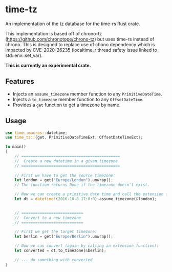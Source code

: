 # time-tz
An implementation of the tz database for the time-rs Rust crate.

This implementation is based off of chrono-tz (https://github.com/chronotope/chrono-tz) but uses time-rs instead
of chrono. This is designed to replace use of chono dependency which is impacted by CVE-2020-26235
(localtime_r thread safety issue linked to std::env::set_var).

**This is currently an experimental crate.**

## Features

- Injects an `assume_timezone` member function to any `PrimitiveDateTime`.
- Injects a `to_timezone` member function to any `OffsetDateTime`.
- Provides a `get` function to get a timezone by name.

## Usage

```rust
use time::macros::datetime;
use time_tz::{get, PrimitiveDateTimeExt, OffsetDateTimeExt};

fn main()
{
    // ===========================================
    //  Create a new datetime in a given timezone
    // ===========================================
    
    // First we have to get the source timezone:
    let london = get("Europe/London").unwrap();
    // The function returns None if the timezone doesn't exist.

    // Now we can create a primitive date time and call the extension function:
    let dt = datetime!(2016-10-8 17:0:0).assume_timezone(&london);

    
    // ===========================
    //  Convert to a new timezone
    // ===========================

    // First we get the target timezone:
    let berlin = get("Europe/Berlin").unwrap();

    // Now we can convert (again by calling an extension function):
    let converted = dt.to_timezone(&berlin);

    // ... do something with converted
}
```
